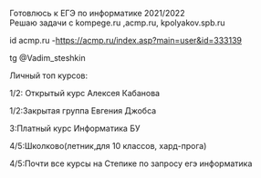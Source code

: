 Готовлюсь к ЕГЭ по информатике 2021/2022      
Решаю задачи с kompege.ru ,acmp.ru, kpolyakov.spb.ru

id acmp.ru -https://acmp.ru/index.asp?main=user&id=333139

tg @Vadim_steshkin

Личный топ курсов:

1/2: Открытый курс Алексея Кабанова

1/2:Закрытая группа Евгения Джобса

3:Платный курс Информатика БУ

4/5:Школково(летник,для 10 классов, хард-прога)

4/5:Почти все курсы на Степике по запросу егэ информатика

